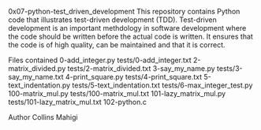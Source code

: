 0x07-python-test_driven_development
This repository contains Python code that illustrates test-driven development (TDD). Test-driven development
is an important methdology in software development where the code should be written before the actual code 
is written. It ensures that the code is of high quality, can be maintained and that it is correct. 

Files contained
0-add_integer.py
tests/0-add_integer.txt
2-matrix_divided.py
tests/2-matrix_divided.txt
3-say_my_name.py
tests/3-say_my_name.txt
4-print_square.py
tests/4-print_square.txt
5-text_indentation.py
tests/5-text_indentation.txt
tests/6-max_integer_test.py
100-matrix_mul.py
tests/100-matrix_mul.txt
101-lazy_matrix_mul.py
tests/101-lazy_matrix_mul.txt
102-python.c

Author 
Collins Mahigi 
